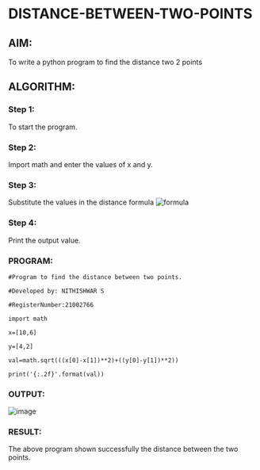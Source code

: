 # DISTANCE-BETWEEN-TWO-POINTS

## AIM:
To write a python program to find the distance two 2 points
## ALGORITHM:
### Step 1: 
To start the program.
### Step 2: 
Import math and enter the values of x and y.
### Step 3: 
Substitute the values in the distance formula  ![formula](/formula.jpg)
### Step 4: 
Print the output value.
### PROGRAM:
  ```
#Program to find the distance between two points.

#Developed by: NITHISHWAR S

#RegisterNumber:21002766

import math

x=[10,6]

y=[4,2]

val=math.sqrt(((x[0]-x[1])**2)+((y[0]-y[1])**2))

print('{:.2f}'.format(val))
```
### OUTPUT:

![image](https://user-images.githubusercontent.com/94164665/144280037-08cd4fed-454e-48b2-89c1-290b503ff660.png)

### RESULT:

The above program shown successfully the distance between the two points.
